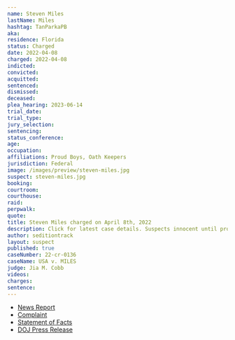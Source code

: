 ```yaml
---
name: Steven Miles
lastName: Miles
hashtag: TanParkaPB
aka:
residence: Florida
status: Charged
date: 2022-04-08
charged: 2022-04-08
indicted:
convicted:
acquitted:
sentenced:
dismissed:
deceased:
plea_hearing: 2023-06-14
trial_date:
trial_type:
jury_selection:
sentencing:
status_conference:
age:
occupation:
affiliations: Proud Boys, Oath Keepers
jurisdiction: Federal
image: /images/preview/steven-miles.jpg
suspect: steven-miles.jpg
booking:
courtroom:
courthouse:
raid:
perpwalk:
quote:
title: Steven Miles charged on April 8th, 2022
description: Click for latest case details. Suspects innocent until proven guilty.
author: seditiontrack
layout: suspect
published: true
caseNumber: 22-cr-0136
caseName: USA v. MILES
judge: Jia M. Cobb
videos:
charges:
sentence:
---
```

- [News Report](https://www.wtsp.com/article/news/crime/steven-miles-florida-jan-6-capitol-riot/67-f7854f44-8475-48b8-bb71-034c1d956d8e)
- [Complaint](https://www.justice.gov/usao-dc/case-multi-defendant/file/1494271/download)
- [Statement of Facts](https://www.justice.gov/usao-dc/case-multi-defendant/file/1494276/download)
- [DOJ Press Release](https://www.justice.gov/usao-dc/pr/florida-man-arrested-charges-assault-law-enforcement-officers-during-jan-6-capitol-breach)
